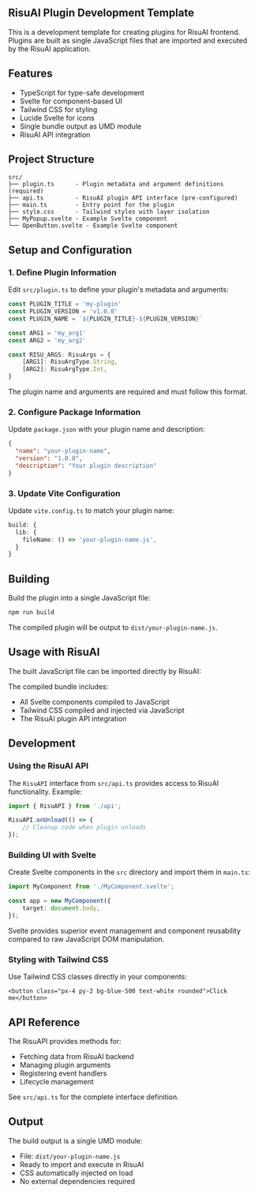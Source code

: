 ## RisuAI Plugin Development Template

This is a development template for creating plugins for RisuAI frontend. Plugins are built as single JavaScript files that are imported and executed by the RisuAI application.

## Features

- TypeScript for type-safe development
- Svelte for component-based UI
- Tailwind CSS for styling
- Lucide Svelte for icons
- Single bundle output as UMD module
- RisuAI API integration

## Project Structure

```
src/
├── plugin.ts      - Plugin metadata and argument definitions (required)
├── api.ts         - RisuAI plugin API interface (pre-configured)
├── main.ts        - Entry point for the plugin
├── style.css      - Tailwind styles with layer isolation
├── MyPopup.svelte - Example Svelte component
└── OpenButton.svelte - Example Svelte component
```

## Setup and Configuration

### 1. Define Plugin Information

Edit `src/plugin.ts` to define your plugin's metadata and arguments:

```typescript
const PLUGIN_TITLE = 'my-plugin'
const PLUGIN_VERSION = 'v1.0.0'
const PLUGIN_NAME = `${PLUGIN_TITLE}-${PLUGIN_VERSION}`

const ARG1 = 'my_arg1'
const ARG2 = 'my_arg2'

const RISU_ARGS: RisuArgs = {
    [ARG1]: RisuArgType.String,
    [ARG2]: RisuArgType.Int,
}
```

The plugin name and arguments are required and must follow this format.

### 2. Configure Package Information

Update `package.json` with your plugin name and description:

```json
{
  "name": "your-plugin-name",
  "version": "1.0.0",
  "description": "Your plugin description"
}
```

### 3. Update Vite Configuration

Update `vite.config.ts` to match your plugin name:

```typescript
build: {
  lib: {
    fileName: () => 'your-plugin-name.js',
  }
}
```

## Building

Build the plugin into a single JavaScript file:

```bash
npm run build
```

The compiled plugin will be output to `dist/your-plugin-name.js`.

## Usage with RisuAI

The built JavaScript file can be imported directly by RisuAI:

The compiled bundle includes:
- All Svelte components compiled to JavaScript
- Tailwind CSS compiled and injected via JavaScript
- The RisuAI plugin API integration

## Development

### Using the RisuAI API

The `RisuAPI` interface from `src/api.ts` provides access to RisuAI functionality. Example:

```typescript
import { RisuAPI } from './api';

RisuAPI.onUnload(() => {
    // Cleanup code when plugin unloads
});
```

### Building UI with Svelte

Create Svelte components in the `src` directory and import them in `main.ts`:

```typescript
import MyComponent from './MyComponent.svelte';

const app = new MyComponent({
    target: document.body,
});
```

Svelte provides superior event management and component reusability compared to raw JavaScript DOM manipulation.

### Styling with Tailwind CSS

Use Tailwind CSS classes directly in your components:

```svelte
<button class="px-4 py-2 bg-blue-500 text-white rounded">Click me</button>
```
## API Reference

The RisuAPI provides methods for:
- Fetching data from RisuAI backend
- Managing plugin arguments
- Registering event handlers
- Lifecycle management

See `src/api.ts` for the complete interface definition.

## Output

The build output is a single UMD module:
- File: `dist/your-plugin-name.js`
- Ready to import and execute in RisuAI
- CSS automatically injected on load
- No external dependencies required
